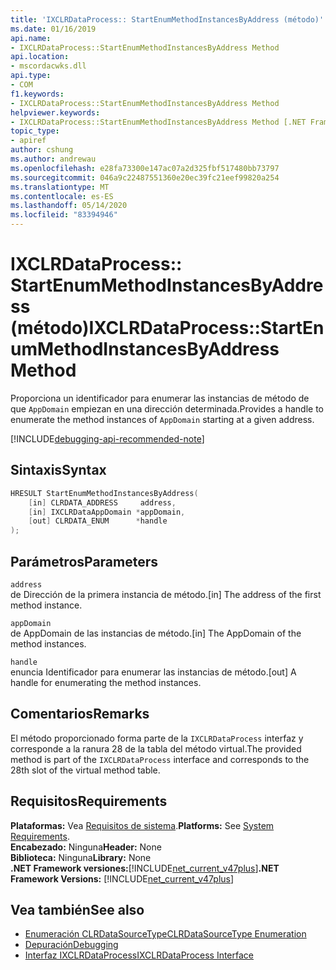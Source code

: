 ```yaml
---
title: 'IXCLRDataProcess:: StartEnumMethodInstancesByAddress (método)'
ms.date: 01/16/2019
api.name:
- IXCLRDataProcess::StartEnumMethodInstancesByAddress Method
api.location:
- mscordacwks.dll
api.type:
- COM
f1.keywords:
- IXCLRDataProcess::StartEnumMethodInstancesByAddress Method
helpviewer.keywords:
- IXCLRDataProcess::StartEnumMethodInstancesByAddress Method [.NET Framework debugging]
topic_type:
- apiref
author: cshung
ms.author: andrewau
ms.openlocfilehash: e28fa73300e147ac07a2d325fbf517480bb73797
ms.sourcegitcommit: 046a9c22487551360e20ec39fc21eef99820a254
ms.translationtype: MT
ms.contentlocale: es-ES
ms.lasthandoff: 05/14/2020
ms.locfileid: "83394946"
---
```

# <a name="ixclrdataprocessstartenummethodinstancesbyaddress-method"></a><span data-ttu-id="bf415-102">IXCLRDataProcess:: StartEnumMethodInstancesByAddress (método)</span><span class="sxs-lookup"><span data-stu-id="bf415-102">IXCLRDataProcess::StartEnumMethodInstancesByAddress Method</span></span>

<span data-ttu-id="bf415-103">Proporciona un identificador para enumerar las instancias de método de que `AppDomain` empiezan en una dirección determinada.</span><span class="sxs-lookup"><span data-stu-id="bf415-103">Provides a handle to enumerate the method instances of `AppDomain` starting at a given address.</span></span>

[!INCLUDE[debugging-api-recommended-note](../../../../includes/debugging-api-recommended-note.md)]

## <a name="syntax"></a><span data-ttu-id="bf415-104">Sintaxis</span><span class="sxs-lookup"><span data-stu-id="bf415-104">Syntax</span></span>

```cpp
HRESULT StartEnumMethodInstancesByAddress(
    [in] CLRDATA_ADDRESS     address,
    [in] IXCLRDataAppDomain *appDomain,
    [out] CLRDATA_ENUM      *handle
);
```

## <a name="parameters"></a><span data-ttu-id="bf415-105">Parámetros</span><span class="sxs-lookup"><span data-stu-id="bf415-105">Parameters</span></span>

`address`\
<span data-ttu-id="bf415-106">de Dirección de la primera instancia de método.</span><span class="sxs-lookup"><span data-stu-id="bf415-106">[in] The address of the first method instance.</span></span>

`appDomain`\
<span data-ttu-id="bf415-107">de AppDomain de las instancias de método.</span><span class="sxs-lookup"><span data-stu-id="bf415-107">[in] The AppDomain of the method instances.</span></span>

`handle`\
<span data-ttu-id="bf415-108">enuncia Identificador para enumerar las instancias de método.</span><span class="sxs-lookup"><span data-stu-id="bf415-108">[out] A handle for enumerating the method instances.</span></span>

## <a name="remarks"></a><span data-ttu-id="bf415-109">Comentarios</span><span class="sxs-lookup"><span data-stu-id="bf415-109">Remarks</span></span>

<span data-ttu-id="bf415-110">El método proporcionado forma parte de la `IXCLRDataProcess` interfaz y corresponde a la ranura 28 de la tabla del método virtual.</span><span class="sxs-lookup"><span data-stu-id="bf415-110">The provided method is part of the `IXCLRDataProcess` interface and corresponds to the 28th slot of the virtual method table.</span></span>

## <a name="requirements"></a><span data-ttu-id="bf415-111">Requisitos</span><span class="sxs-lookup"><span data-stu-id="bf415-111">Requirements</span></span>

<span data-ttu-id="bf415-112">**Plataformas:** Vea [Requisitos de sistema](../../../../docs/framework/get-started/system-requirements.md).</span><span class="sxs-lookup"><span data-stu-id="bf415-112">**Platforms:** See [System Requirements](../../../../docs/framework/get-started/system-requirements.md).</span></span>  
<span data-ttu-id="bf415-113">**Encabezado:** Ninguna</span><span class="sxs-lookup"><span data-stu-id="bf415-113">**Header:** None</span></span>  
<span data-ttu-id="bf415-114">**Biblioteca:** Ninguna</span><span class="sxs-lookup"><span data-stu-id="bf415-114">**Library:** None</span></span>  
<span data-ttu-id="bf415-115">**.NET Framework versiones:**[!INCLUDE[net_current_v47plus](../../../../includes/net-current-v47plus.md)]</span><span class="sxs-lookup"><span data-stu-id="bf415-115">**.NET Framework Versions:** [!INCLUDE[net_current_v47plus](../../../../includes/net-current-v47plus.md)]</span></span>  

## <a name="see-also"></a><span data-ttu-id="bf415-116">Vea también</span><span class="sxs-lookup"><span data-stu-id="bf415-116">See also</span></span>

- [<span data-ttu-id="bf415-117">Enumeración CLRDataSourceType</span><span class="sxs-lookup"><span data-stu-id="bf415-117">CLRDataSourceType Enumeration</span></span>](clrdatasourcetype-enumeration.md)
- [<span data-ttu-id="bf415-118">Depuración</span><span class="sxs-lookup"><span data-stu-id="bf415-118">Debugging</span></span>](index.md)
- [<span data-ttu-id="bf415-119">Interfaz IXCLRDataProcess</span><span class="sxs-lookup"><span data-stu-id="bf415-119">IXCLRDataProcess Interface</span></span>](ixclrdataprocess-interface.md)
